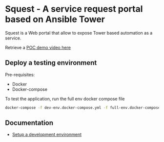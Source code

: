 # Squest - A service request portal based on Ansible Tower

Squest is a Web portal that allow to expose Tower based automation as a service.

Retrieve a [POC demo video here](https://terre.gre.hpecorp.net/videos/request_portal_demo.mp4)

## Deploy a testing environment

Pre-requisites:

- Docker
- Docker-compose

To test the application, run the full env docker compose file
```bash
docker-compose -f dev-env.docker-compose.yml -f full-env.docker-compose.yml up
```

## Documentation

- [Setup a development environment](docs/dev-env.md)
